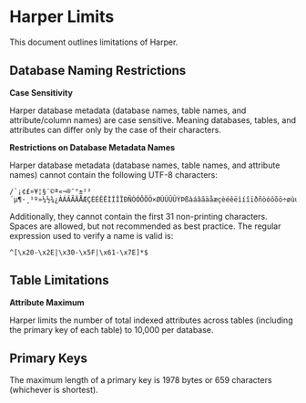 # Harper Limits

This document outlines limitations of Harper.

## Database Naming Restrictions

**Case Sensitivity**

Harper database metadata (database names, table names, and attribute/column names) are case sensitive. Meaning databases, tables, and attributes can differ only by the case of their characters.

**Restrictions on Database Metadata Names**

Harper database metadata (database names, table names, and attribute names) cannot contain the following UTF-8 characters:

```
/`¡¢£¤¥¦§¨©ª«¬®¯°±²³´µ¶·¸¹º»¼½¾¿ÀÁÂÃÄÅÆÇÈÉÊËÌÍÎÏÐÑÒÓÔÕÖ×ØÙÚÛÜÝÞßàáâãäåæçèéêëìíîïðñòóôõö÷øùúûüýþÿ
```

Additionally, they cannot contain the first 31 non-printing characters. Spaces are allowed, but not recommended as best practice. The regular expression used to verify a name is valid is:

```
^[\x20-\x2E|\x30-\x5F|\x61-\x7E]*$
```

## Table Limitations

**Attribute Maximum**

Harper limits the number of total indexed attributes across tables (including the primary key of each table) to 10,000 per database.

## Primary Keys
The maximum length of a primary key is 1978 bytes or 659 characters (whichever is shortest).